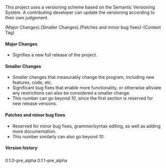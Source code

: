 This project uses a versioning scheme based on the Semantic Versioning System. A contributing developer can update the versioning according to their own judgement.

(Major Changes).(Smaller Changes).(Patches and minor bug fixes)-(Context Tag)

#### Major Changes
 - Signifies a new full release of the project.

#### Smaller Changes
 - Smaller changes that measurably change the program, including new features, code, etc.
 - Significant bug fixes that enable more functionality, or otherwise alliviate any restrictions can also be considered a smaller change.
 - This number can go beyond *10*, since the first section is reserved for new release versions.

 #### Patches and minor bug fixes
  - Reserved for minor bug fixes, grammer/syntax editing, as well as adding more documentation.
  - This number similarly can also go beyond *10*.

##### Version history
0.1.0-pre_alpha
0.1.1-pre_alpha
